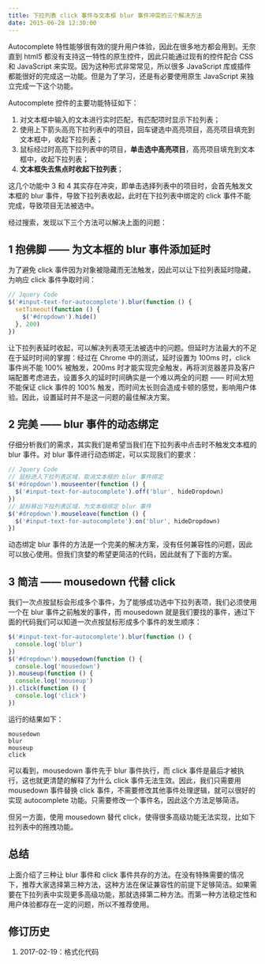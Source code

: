 ```yaml
---
title: 下拉列表 click 事件与文本框 blur 事件冲突的三个解决方法
date: 2015-06-28 12:30:00
---
```


Autocomplete 特性能够很有效的提升用户体验，因此在很多地方都会用到。无奈直到 html5 都没有支持这一特性的原生控件，因此只能通过现有的控件配合 CSS 和 JavaScript 来实现。因为这种形式非常常见，所以很多 JavaScript 库或插件都能很好的完成这一功能。但是为了学习，还是有必要使用原生 JavaScript 来独立完成一下这个功能。

<!--more-->

Autocomplete 控件的主要功能特征如下：

1. 对文本框中输入的文本进行实时匹配，有匹配项时显示下拉列表；
2. 使用上下箭头高亮下拉列表中的项目，回车键选中高亮项目，高亮项目填充到文本框中，收起下拉列表；
3. 鼠标经过时高亮下拉列表中的项目，**单击选中高亮项目**，高亮项目填充到文本框中，收起下拉列表；
4. **文本框失去焦点时收起下拉列表**；

这几个功能中 3 和 4 其实存在冲突，即单击选择列表中的项目时，会首先触发文本框的 blur 事件，导致下拉列表收起，此时在下拉列表中绑定的 click 事件不能完成，导致项目无法被选中。

经过搜索，发现以下三个方法可以解决上面的问题：

## 1 抱佛脚 —— 为文本框的 blur 事件添加延时

为了避免 click 事件因为对象被隐藏而无法触发，因此可以让下拉列表延时隐藏，为响应 click 事件争取时间：

```js
// Jquery Code
$('#input-text-for-autocomplete').blur(function () {
  setTimeout(function () {
    $('#dropdown').hide()
  }, 200)
})
```

让下拉列表延时收起，可以解决列表项无法被选中的问题。但延时方法最大的不足在于延时时间的掌握：经过在 Chrome 中的测试，延时设置为 100ms 时，click 事件尚不能 100% 被触发，200ms 时才能实现完全触发，再将浏览器差异及客户端配置考虑进去，设置多久的延时时间确实是一个难以两全的问题 —— 时间太短不能保证 click 事件的 100% 触发，而时间太长则会造成卡顿的感觉，影响用户体验。因此，设置延时并不是这一问题的最佳解决方案。

## 2 完美 —— blur 事件的动态绑定

仔细分析我们的需求，其实我们是希望当我们在下拉列表中点击时不触发文本框的 blur 事件。对 blur 事件进行动态绑定，可以实现我们的要求：

```js
// Jquery Code
// 鼠标进入下拉列表区域，取消文本框的 blur 事件绑定
$('#dropdown').mouseenter(function () {
  $('#input-text-for-autocomplete').off('blur', hideDropdown)
})
// 鼠标移出下拉列表区域，为文本框绑定 blur 事件
$('#dropdown').mouseleave(function () {
  $('#input-text-for-autocomplete').on('blur', hideDropdown)
})
```

动态绑定 blur 事件的方法是一个完美的解决方案，没有任何兼容性的问题，因此可以放心使用。但我们贪婪的希望更简洁的代码，因此就有了下面的方案。

## 3 简洁 —— mousedown 代替 click

我们一次点按鼠标会形成多个事件，为了能够成功选中下拉列表项，我们必须使用一个在 blur 事件之前触发的事件，而 mousedown 就是我们要找的事件，通过下面的代码我们可以知道一次点按鼠标形成多个事件的发生顺序：

```js
$('#input-text-for-autocomplete').blur(function () {
  console.log('blur')
})
$('#dropdown').mousedown(function () {
  console.log('mousedown')
}).mouseup(function () {
  console.log('mouseup')
}).click(function () {
  console.log('click')
})
```

运行的结果如下：

```auto
mousedown
blur
mouseup
click
```

可以看到，mousedown 事件先于 blur 事件执行，而 click 事件是最后才被执行，这也就更清楚的解释了为什么 click 事件无法生效。因此，我们只需要用 mousedown 事件替换 click 事件，不需要修改其他事件处理逻辑，就可以很好的实现 autocomplete 功能。只需要修改一个事件名，因此这个方法足够简洁。

但另一方面，使用 mousedown 替代 click，使得很多高级功能无法实现，比如下拉列表中的拖拽功能。

## 总结

上面介绍了三种让 blur 事件和 click 事件共存的方法。在没有特殊需要的情况下，推荐大家选择第三种方法，这种方法在保证兼容性的前提下足够简洁。如果需要在下拉列表中实现更多高级功能，那就选择第二种方法。而第一种方法稳定性和用户体验都存在一定的问题，所以不推荐使用。

## 修订历史

1. 2017-02-19：格式化代码
